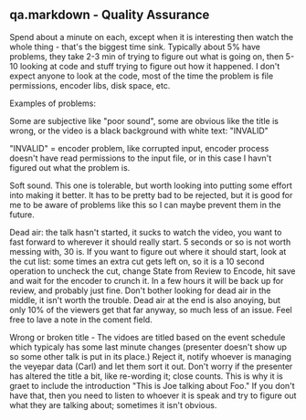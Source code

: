 qa.markdown - Quality Assurance
-

Spend about a minute on each, except when it is interesting then watch the whole thing - that's the biggest time sink.  Typically about 5% have problems, they take 2-3 min of trying to figure out what is going on, then 5-10 looking at code and stuff trying to figure out how it happened.  I don't expect anyone to look at the code, most of the time the problem is file permissions, encoder libs, disk space, etc.

Examples of problems:

Some are subjective like "poor sound", some are obvious like the title is wrong, or the video is a black background with white text: "INVALID" 

"INVALID" = encoder problem, like corrupted input, encoder process doesn't have read permissions to the input file, or in this case I havn't figured out what the problem is.

Soft sound.  This one is tolerable, but worth looking into putting some effort into making it better.  It has to be pretty bad to be rejected, but it is good for me to be aware of problems like this so I can maybe prevent them in the future. 

Dead air: the talk hasn't started, it sucks to watch the video, you want to fast forward to wherever it should really start.   5 seconds or so is not worth messing with, 30 is.  If you want to figure out where it should start, look at the cut list: some times an extra cut gets left on, so it is a 10 second operation to uncheck the cut, change State from Review to Encode, hit save and wait for the encoder to crunch it.  In a few hours it will be back up for review, and probably just fine.  Don't bother looking for dead air in the middle, it isn't worth the trouble.  Dead air at the end is also anoying, but only 10% of the viewers get that far anyway, so much less of an issue.  Feel free to lave a note in the coment field.  

Wrong or broken title - The vidoes are titled based on the event schedule which typicaly has some last minute changes (presenter doesn't show up so some other talk is put in its place.)  Reject it, notify whoever is managing the veyepar data (Carl) and let them sort it out.  Don't worry if the presenter has altered the title a bit, like re-wording it; close counts.  This is why it is graet to include the introduction "This is Joe talking about Foo."  If you don't have that, then you need to listen to whoever it is speak and try to figure out what they are talking about;  sometimes it isn't obvious.


